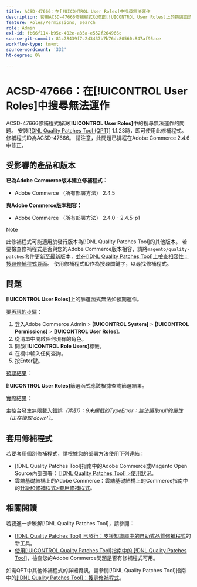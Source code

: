 ```yaml
---
title: ACSD-47666：在[!UICONTROL User Roles]中搜尋無法運作
description: 套用ACSD-47666修補程式以修正[!UICONTROL User Roles]上的篩選函式無法如預期運作的Adobe Commerce問題。
feature: Roles/Permissions, Search
role: Admin
exl-id: fb66f114-b95c-402e-a35a-e552f264966c
source-git-commit: 81c78439f7c243437b7b76dc80560c847af95ace
workflow-type: tm+mt
source-wordcount: '332'
ht-degree: 0%

---
```


# ACSD-47666：在&#x200B;**[!UICONTROL User Roles]**&#x200B;中搜尋無法運作

ACSD-47666修補程式解決&#x200B;**[!UICONTROL User Roles]**&#x200B;中的搜尋無法運作的問題。 安裝[[!DNL Quality Patches Tool (QPT)]](https://experienceleague.adobe.com/en/docs/commerce-knowledge-base/kb/announcements/commerce-announcements/magento-quality-patches-released-new-tool-to-self-serve-quality-patches) 1.1.23時，即可使用此修補程式。 修補程式ID為ACSD-47666。 請注意，此問題已排程在Adobe Commerce 2.4.6中修正。

## 受影響的產品和版本

**已為Adobe Commerce版本建立修補程式：**

* Adobe Commerce （所有部署方法） 2.4.5

**與Adobe Commerce版本相容：**

* Adobe Commerce （所有部署方法） 2.4.0 - 2.4.5-p1

>[!NOTE]
>
>此修補程式可能適用於發行版本為[!DNL Quality Patches Tool]的其他版本。 若要檢查修補程式是否與您的Adobe Commerce版本相容，請將`magento/quality-patches`套件更新至最新版本，並在[[!DNL Quality Patches Tool]上檢查相容性：搜尋修補程式頁面](https://experienceleague.adobe.com/tools/commerce-quality-patches/index.html)。 使用修補程式ID作為搜尋關鍵字，以尋找修補程式。

## 問題

**[!UICONTROL User Roles]**&#x200B;上的篩選函式無法如預期運作。

<u>要再現的步驟</u>：

1. 登入Adobe Commerce Admin > **[!UICONTROL System]** > **[!UICONTROL Permissions]** > **[!UICONTROL User Roles]**。
1. 從清單中開啟任何現有的角色。
1. 開啟&#x200B;**[!UICONTROL Role Users]**&#x200B;標籤。
1. 在欄中輸入任何查詢。
1. 按Enter鍵。

<u>預期結果</u>：

**[!UICONTROL User Roles]**&#x200B;篩選函式應該根據查詢篩選結果。

<u>實際結果</u>：

主控台發生無限載入錯誤&#x200B;_（索引）：9未攔截的TypeError：無法讀取null的屬性（正在讀取&#39;down&#39;）_。

## 套用修補程式

若要套用個別修補程式，請根據您的部署方法使用下列連結：

* [!DNL Quality Patches Tool]指南中的Adobe Commerce或Magento Open Source內部部署： [[!DNL Quality Patches Tool] >使用狀況](/help/tools/quality-patches-tool/usage.md)。
* 雲端基礎結構上的Adobe Commerce：雲端基礎結構上的Commerce指南中的[升級和修補程式>套用修補程式](https://experienceleague.adobe.com/docs/commerce-cloud-service/user-guide/develop/upgrade/apply-patches.html)。 

## 相關閱讀

若要進一步瞭解[!DNL Quality Patches Tool]，請參閱：

* [[!DNL Quality Patches Tool] 已發行：支援知識庫中的自助式品質修補程式](https://experienceleague.adobe.com/en/docs/commerce-knowledge-base/kb/announcements/commerce-announcements/magento-quality-patches-released-new-tool-to-self-serve-quality-patches)的新工具。
* [使用[!UICONTROL Quality Patches Tool]指南中的 [!DNL Quality Patches Tool]](/help/tools/quality-patches-tool/patches-available-in-qpt/check-patch-for-magento-issue-with-magento-quality-patches.md)，檢查您的Adobe Commerce問題是否有修補程式可用。


如需QPT中其他修補程式的詳細資訊，請參閱[!DNL Quality Patches Tool]指南中的[[!DNL Quality Patches Tool]：搜尋修補程式](https://experienceleague.adobe.com/tools/commerce-quality-patches/index.html)。
